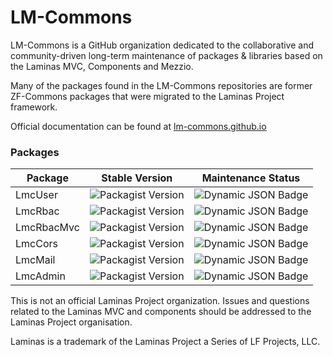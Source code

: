 # LM-Commons 

LM-Commons is a GitHub organization dedicated to the collaborative 
and community-driven long-term maintenance of packages & libraries based on the Laminas MVC, Components and Mezzio.

Many of the packages found in the LM-Commons repositories are former ZF-Commons packages
that were migrated to the Laminas Project framework.

Official documentation can be found at [lm-commons.github.io](https://lm-commons.github.io)

### Packages

| Package    | Stable Version                                                                             | Maintenance Status                                                                                                                                                                            |
|------------|--------------------------------------------------------------------------------------------|-----------------------------------------------------------------------------------------------------------------------------------------------------------------------------------------------|
| LmcUser    | ![Packagist Version](https://img.shields.io/packagist/v/lm-commons/lmc-user?label=%20)     | ![Dynamic JSON Badge](https://img.shields.io/badge/dynamic/json?url=https%3A%2F%2Fapi.github.com%2Frepos%2Flm-commons%2Flmcuser%2Fproperties%2Fvalues&query=%24%5B%3A1%5D.value&label=%20)    |
| LmcRbac    | ![Packagist Version](https://img.shields.io/packagist/v/lm-commons/lmc-rbac?label=%20)     | ![Dynamic JSON Badge](https://img.shields.io/badge/dynamic/json?url=https%3A%2F%2Fapi.github.com%2Frepos%2Flm-commons%2Flmcrbac%2Fproperties%2Fvalues&query=%24%5B%3A1%5D.value&label=%20)    |
| LmcRbacMvc | ![Packagist Version](https://img.shields.io/packagist/v/lm-commons/lmc-rbac-mvc?label=%20) | ![Dynamic JSON Badge](https://img.shields.io/badge/dynamic/json?url=https%3A%2F%2Fapi.github.com%2Frepos%2Flm-commons%2Flmcrbacmvc%2Fproperties%2Fvalues&query=%24%5B%3A1%5D.value&label=%20) |
| LmcCors    | ![Packagist Version](https://img.shields.io/packagist/v/lm-commons/lmc-cors?label=%20)     | ![Dynamic JSON Badge](https://img.shields.io/badge/dynamic/json?url=https%3A%2F%2Fapi.github.com%2Frepos%2Flm-commons%2Flmccors%2Fproperties%2Fvalues&query=%24%5B%3A1%5D.value&label=%20)    |
| LmcMail    | ![Packagist Version](https://img.shields.io/packagist/v/lm-commons/lmc-mail?label=%20)     | ![Dynamic JSON Badge](https://img.shields.io/badge/dynamic/json?url=https%3A%2F%2Fapi.github.com%2Frepos%2Flm-commons%2Flmcmail%2Fproperties%2Fvalues&query=%24%5B%3A1%5D.value&label=%20)    |
| LmcAdmin   | ![Packagist Version](https://img.shields.io/packagist/v/lm-commons/lmc-admin?label=%20)    | ![Dynamic JSON Badge](https://img.shields.io/badge/dynamic/json?url=https%3A%2F%2Fapi.github.com%2Frepos%2Flm-commons%2Flmcadmin%2Fproperties%2Fvalues&query=%24%5B%3A1%5D.value&label=%20)   |

This is not an official Laminas Project organization.  Issues and questions related to the Laminas MVC and components
should be addressed to the Laminas Project organisation.

Laminas is a trademark of the Laminas Project a Series of LF Projects, LLC.
